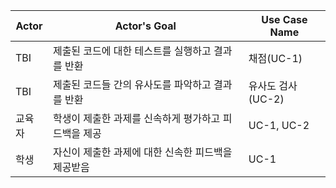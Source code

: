 |Actor|Actor's Goal|Use Case Name|
|-|-|-|
|TBI|제출된 코드에 대한 테스트를 실행하고 결과를 반환|채점(UC-1)|
|TBI|제출된 코드들 간의 유사도를 파악하고 결과를 반환|유사도 검사(UC-2)|
|교육자|학생이 제출한 과제를 신속하게 평가하고 피드백을 제공|UC-1, UC-2|
|학생|자신이 제출한 과제에 대한 신속한 피드백을 제공받음|UC-1|

